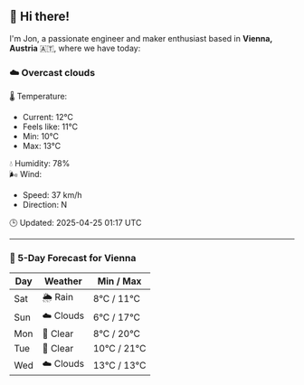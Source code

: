 ## 👋 Hi there!

I'm Jon, a passionate engineer and maker enthusiast based in **Vienna, Austria** 🇦🇹, where we have today:

### ☁️ Overcast clouds 

🌡️ Temperature: 
* Current: 12°C
* Feels like: 11°C
* Min: 10°C 
* Max: 13°C  

💧 Humidity: 78%  
🌬️ Wind: 
* Speed: 37 km/h 
* Direction: N  

🕒 Updated: 2025-04-25 01:17 UTC

---

### 📅 5-Day Forecast for Vienna

| Day | Weather | Min / Max |
|-----|---------|------------|
| Sat | 🌦️ Rain | 8°C / 11°C |
| Sun | ☁️ Clouds | 6°C / 17°C |
| Mon | 🌙 Clear | 8°C / 20°C |
| Tue | 🌙 Clear | 10°C / 21°C |
| Wed | ☁️ Clouds | 13°C / 13°C |
